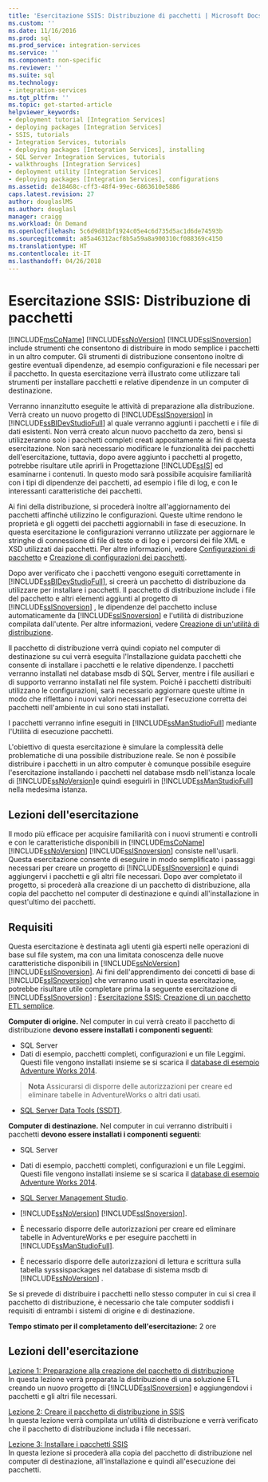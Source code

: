 ```yaml
---
title: 'Esercitazione SSIS: Distribuzione di pacchetti | Microsoft Docs'
ms.custom: ''
ms.date: 11/16/2016
ms.prod: sql
ms.prod_service: integration-services
ms.service: ''
ms.component: non-specific
ms.reviewer: ''
ms.suite: sql
ms.technology:
- integration-services
ms.tgt_pltfrm: ''
ms.topic: get-started-article
helpviewer_keywords:
- deployment tutorial [Integration Services]
- deploying packages [Integration Services]
- SSIS, tutorials
- Integration Services, tutorials
- deploying packages [Integration Services], installing
- SQL Server Integration Services, tutorials
- walkthroughs [Integration Services]
- deployment utility [Integration Services]
- deploying packages [Integration Services], configurations
ms.assetid: de18468c-cff3-48f4-99ec-6863610e5886
caps.latest.revision: 27
author: douglaslMS
ms.author: douglasl
manager: craigg
ms.workload: On Demand
ms.openlocfilehash: 5c6d9d81bf1924c05e4c6d735d5ac1d6de74593b
ms.sourcegitcommit: a85a46312acf8b5a59a8a900310cf088369c4150
ms.translationtype: HT
ms.contentlocale: it-IT
ms.lasthandoff: 04/26/2018
---
```

# <a name="deploy-packages-with-ssis"></a>Esercitazione SSIS: Distribuzione di pacchetti
[!INCLUDE[msCoName](../includes/msconame-md.md)] [!INCLUDE[ssNoVersion](../includes/ssnoversion-md.md)] [!INCLUDE[ssISnoversion](../includes/ssisnoversion-md.md)] include strumenti che consentono di distribuire in modo semplice i pacchetti in un altro computer. Gli strumenti di distribuzione consentono inoltre di gestire eventuali dipendenze, ad esempio configurazioni e file necessari per il pacchetto. In questa esercitazione verrà illustrato come utilizzare tali strumenti per installare pacchetti e relative dipendenze in un computer di destinazione.    
    
Verranno innanzitutto eseguite le attività di preparazione alla distribuzione. Verrà creato un nuovo progetto di [!INCLUDE[ssISnoversion](../includes/ssisnoversion-md.md)] in [!INCLUDE[ssBIDevStudioFull](../includes/ssbidevstudiofull-md.md)] al quale verranno aggiunti i pacchetti e i file di dati esistenti. Non verrà creato alcun nuovo pacchetto da zero, bensì si utilizzeranno solo i pacchetti completi creati appositamente ai fini di questa esercitazione. Non sarà necessario modificare le funzionalità dei pacchetti dell'esercitazione, tuttavia, dopo avere aggiunto i pacchetti al progetto, potrebbe risultare utile aprirli in Progettazione [!INCLUDE[ssIS](../includes/ssis-md.md)] ed esaminarne i contenuti. In questo modo sarà possibile acquisire familiarità con i tipi di dipendenze dei pacchetti, ad esempio i file di log, e con le interessanti caratteristiche dei pacchetti.    
    
Ai fini della distribuzione, si procederà inoltre all'aggiornamento dei pacchetti affinché utilizzino le configurazioni. Queste ultime rendono le proprietà e gli oggetti dei pacchetti aggiornabili in fase di esecuzione. In questa esercitazione le configurazioni verranno utilizzate per aggiornare le stringhe di connessione di file di testo e di log e i percorsi dei file XML e XSD utilizzati dai pacchetti. Per altre informazioni, vedere [Configurazioni di pacchetto](../integration-services/packages/package-configurations.md) e [Creazione di configurazioni dei pacchetti](../integration-services/packages/create-package-configurations.md).    
    
Dopo aver verificato che i pacchetti vengono eseguiti correttamente in [!INCLUDE[ssBIDevStudioFull](../includes/ssbidevstudiofull-md.md)], si creerà un pacchetto di distribuzione da utilizzare per installare i pacchetti. Il pacchetto di distribuzione include i file del pacchetto e altri elementi aggiunti al progetto di [!INCLUDE[ssISnoversion](../includes/ssisnoversion-md.md)] , le dipendenze del pacchetto incluse automaticamente da [!INCLUDE[ssISnoversion](../includes/ssisnoversion-md.md)] e l'utilità di distribuzione compilata dall'utente. Per altre informazioni, vedere [Creazione di un'utilità di distribuzione](../integration-services/packages/create-a-deployment-utility.md).    
    
Il pacchetto di distribuzione verrà quindi copiato nel computer di destinazione su cui verrà eseguita l'Installazione guidata pacchetti che consente di installare i pacchetti e le relative dipendenze. I pacchetti verranno installati nel database msdb di SQL Server, mentre i file ausiliari e di supporto verranno installati nel file system. Poiché i pacchetti distribuiti utilizzano le configurazioni, sarà necessario aggiornare queste ultime in modo che riflettano i nuovi valori necessari per l'esecuzione corretta dei pacchetti nell'ambiente in cui sono stati installati.    
    
I pacchetti verranno infine eseguiti in [!INCLUDE[ssManStudioFull](../includes/ssmanstudiofull-md.md)] mediante l'Utilità di esecuzione pacchetti.    
    
L'obiettivo di questa esercitazione è simulare la complessità delle problematiche di una possibile distribuzione reale. Se non è possibile distribuire i pacchetti in un altro computer è comunque possibile eseguire l'esercitazione installando i pacchetti nel database msdb nell'istanza locale di [!INCLUDE[ssNoVersion](../includes/ssnoversion-md.md)]e quindi eseguirli in [!INCLUDE[ssManStudioFull](../includes/ssmanstudiofull-md.md)] nella medesima istanza.    
    
## <a name="what-you-will-learn"></a>Lezioni dell'esercitazione    
Il modo più efficace per acquisire familiarità con i nuovi strumenti e controlli e con le caratteristiche disponibili in [!INCLUDE[msCoName](../includes/msconame-md.md)] [!INCLUDE[ssNoVersion](../includes/ssnoversion-md.md)] [!INCLUDE[ssISnoversion](../includes/ssisnoversion-md.md)] consiste nell'usarli. Questa esercitazione consente di eseguire in modo semplificato i passaggi necessari per creare un progetto di [!INCLUDE[ssISnoversion](../includes/ssisnoversion-md.md)] e quindi aggiungervi i pacchetti e gli altri file necessari. Dopo aver completato il progetto, si procederà alla creazione di un pacchetto di distribuzione, alla copia del pacchetto nel computer di destinazione e quindi all'installazione in quest'ultimo dei pacchetti.    
    
## <a name="requirements"></a>Requisiti    
Questa esercitazione è destinata agli utenti già esperti nelle operazioni di base sul file system, ma con una limitata conoscenza delle nuove caratteristiche disponibili in [!INCLUDE[ssNoVersion](../includes/ssnoversion-md.md)] [!INCLUDE[ssISnoversion](../includes/ssisnoversion-md.md)]. Ai fini dell'apprendimento dei concetti di base di [!INCLUDE[ssISnoversion](../includes/ssisnoversion-md.md)] che verranno usati in questa esercitazione, potrebbe risultare utile completare prima la seguente esercitazione di [!INCLUDE[ssISnoversion](../includes/ssisnoversion-md.md)] : [Esercitazione SSIS: Creazione di un pacchetto ETL semplice](../integration-services/ssis-how-to-create-an-etl-package.md).    
    
**Computer di origine.** Nel computer in cui verrà creato il pacchetto di distribuzione **devono essere installati i componenti seguenti**:
- SQL Server  
- Dati di esempio, pacchetti completi, configurazioni e un file Leggimi. Questi file vengono installati insieme se si scarica il [database di esempio Adventure Works 2014](https://msftdbprodsamples.codeplex.com/releases/view/125550).     
> **Nota** Assicurarsi di disporre delle autorizzazioni per creare ed eliminare tabelle in AdventureWorks o altri dati usati.         
    
-   [SQL Server Data Tools (SSDT)](../ssdt/download-sql-server-data-tools-ssdt.md).    
    
**Computer di destinazione.** Nel computer in cui verranno distribuiti i pacchetti **devono essere installati i componenti seguenti**:    
    
- SQL Server
- Dati di esempio, pacchetti completi, configurazioni e un file Leggimi. Questi file vengono installati insieme se si scarica il [database di esempio Adventure Works 2014](https://msftdbprodsamples.codeplex.com/releases/view/125550). 
    
- [SQL Server Management Studio](../ssms/download-sql-server-management-studio-ssms.md).    
    
-   [!INCLUDE[ssNoVersion](../includes/ssnoversion-md.md)] [!INCLUDE[ssISnoversion](../includes/ssisnoversion-md.md)].    
    
-   È necessario disporre delle autorizzazioni per creare ed eliminare tabelle in AdventureWorks e per eseguire pacchetti in [!INCLUDE[ssManStudioFull](../includes/ssmanstudiofull-md.md)].    
    
-   È necessario disporre delle autorizzazioni di lettura e scrittura sulla tabella sysssispackages nel database di sistema msdb di [!INCLUDE[ssNoVersion](../includes/ssnoversion-md.md)] .    
    
Se si prevede di distribuire i pacchetti nello stesso computer in cui si crea il pacchetto di distribuzione, è necessario che tale computer soddisfi i requisiti di entrambi i sistemi di origine e di destinazione.    
    
**Tempo stimato per il completamento dell'esercitazione:** 2 ore    
    
## <a name="lessons-in-this-tutorial"></a>Lezioni dell'esercitazione    
[Lezione 1: Preparazione alla creazione del pacchetto di distribuzione](../integration-services/lesson-1-preparing-to-create-the-deployment-bundle.md)    
In questa lezione verrà preparata la distribuzione di una soluzione ETL creando un nuovo progetto di [!INCLUDE[ssISnoversion](../includes/ssisnoversion-md.md)] e aggiungendovi i pacchetti e gli altri file necessari.    
    
[Lezione 2: Creare il pacchetto di distribuzione in SSIS](../integration-services/lesson-2-create-the-deployment-bundle-in-ssis.md)    
In questa lezione verrà compilata un'utilità di distribuzione e verrà verificato che il pacchetto di distribuzione includa i file necessari.    
    
[Lezione 3: Installare i pacchetti SSIS](../integration-services/lesson-3-install-ssis-packages.md)    
In questa lezione si procederà alla copia del pacchetto di distribuzione nel computer di destinazione, all'installazione e quindi all'esecuzione dei pacchetti.    
    

